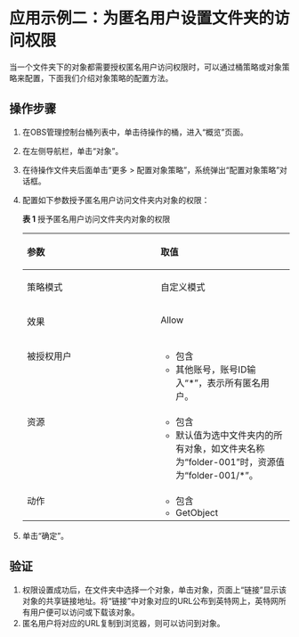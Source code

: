 # 应用示例二：为匿名用户设置文件夹的访问权限<a name="obs_03_0095"></a>

当一个文件夹下的对象都需要授权匿名用户访问权限时，可以通过桶策略或对象策略来配置，下面我们介绍对象策略的配置方法。

## 操作步骤<a name="section17557163019204"></a>

1.  在OBS管理控制台桶列表中，单击待操作的桶，进入“概览”页面。
2.  在左侧导航栏，单击“对象”。
3.  在待操作文件夹后面单击“更多 \> 配置对象策略”，系统弹出“配置对象策略”对话框。
4.  配置如下参数授予匿名用户访问文件夹内对象的权限：

    **表 1**  授予匿名用户访问文件夹内对象的权限

    <a name="table106381618172816"></a>
    <table><thead align="left"><tr id="row4639418132815"><th class="cellrowborder" valign="top" width="50%" id="mcps1.2.3.1.1"><p id="p7639161814286"><a name="p7639161814286"></a><a name="p7639161814286"></a>参数</p>
    </th>
    <th class="cellrowborder" valign="top" width="50%" id="mcps1.2.3.1.2"><p id="p1563941862817"><a name="p1563941862817"></a><a name="p1563941862817"></a>取值</p>
    </th>
    </tr>
    </thead>
    <tbody><tr id="row654111141114"><td class="cellrowborder" valign="top" width="50%" headers="mcps1.2.3.1.1 "><p id="p185421514717"><a name="p185421514717"></a><a name="p185421514717"></a>策略模式</p>
    </td>
    <td class="cellrowborder" valign="top" width="50%" headers="mcps1.2.3.1.2 "><p id="p55421614212"><a name="p55421614212"></a><a name="p55421614212"></a>自定义模式</p>
    </td>
    </tr>
    <tr id="row66391218112814"><td class="cellrowborder" valign="top" width="50%" headers="mcps1.2.3.1.1 "><p id="p6639918172817"><a name="p6639918172817"></a><a name="p6639918172817"></a>效果</p>
    </td>
    <td class="cellrowborder" valign="top" width="50%" headers="mcps1.2.3.1.2 "><p id="p26391018182813"><a name="p26391018182813"></a><a name="p26391018182813"></a>Allow</p>
    </td>
    </tr>
    <tr id="row1563941818282"><td class="cellrowborder" valign="top" width="50%" headers="mcps1.2.3.1.1 "><p id="p16391618132811"><a name="p16391618132811"></a><a name="p16391618132811"></a>被授权用户</p>
    </td>
    <td class="cellrowborder" valign="top" width="50%" headers="mcps1.2.3.1.2 "><a name="ul1133312113418"></a><a name="ul1133312113418"></a><ul id="ul1133312113418"><li>包含</li><li>其他账号，账号ID输入“*”，表示所有匿名用户。</li></ul>
    </td>
    </tr>
    <tr id="row5639121842813"><td class="cellrowborder" valign="top" width="50%" headers="mcps1.2.3.1.1 "><p id="p19639121819286"><a name="p19639121819286"></a><a name="p19639121819286"></a>资源</p>
    </td>
    <td class="cellrowborder" valign="top" width="50%" headers="mcps1.2.3.1.2 "><a name="ul12411915123314"></a><a name="ul12411915123314"></a><ul id="ul12411915123314"><li>包含</li><li>默认值为选中文件夹内的所有对象，如文件夹名称为“folder-001”时，资源值为“folder-001/*”。</li></ul>
    </td>
    </tr>
    <tr id="row1563913186288"><td class="cellrowborder" valign="top" width="50%" headers="mcps1.2.3.1.1 "><p id="p56399185282"><a name="p56399185282"></a><a name="p56399185282"></a>动作</p>
    </td>
    <td class="cellrowborder" valign="top" width="50%" headers="mcps1.2.3.1.2 "><a name="ul1691025316358"></a><a name="ul1691025316358"></a><ul id="ul1691025316358"><li>包含</li><li>GetObject</li></ul>
    </td>
    </tr>
    </tbody>
    </table>

5.  单击“确定”。

## 验证<a name="section32631422015"></a>

1.  权限设置成功后，在文件夹中选择一个对象，单击对象，页面上“链接”显示该对象的共享链接地址。将“链接”中对象对应的URL公布到英特网上，英特网所有用户便可以访问或下载该对象。
2.  匿名用户将对应的URL复制到浏览器，则可以访问到对象。

